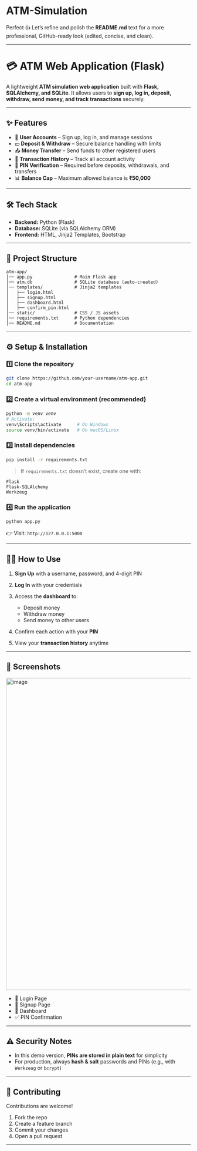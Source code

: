 # ATM-Simulation
Perfect 👍 Let’s refine and polish the **README.md** text for a more professional, GitHub-ready look (edited, concise, and clean).

---

# 💳 ATM Web Application (Flask)

A lightweight **ATM simulation web application** built with **Flask, SQLAlchemy, and SQLite**.
It allows users to **sign up, log in, deposit, withdraw, send money, and track transactions** securely.

---

## ✨ Features

* 🔐 **User Accounts** – Sign up, log in, and manage sessions
* 💵 **Deposit & Withdraw** – Secure balance handling with limits
* 📤 **Money Transfer** – Send funds to other registered users
* 📜 **Transaction History** – Track all account activity
* 🔑 **PIN Verification** – Required before deposits, withdrawals, and transfers
* 📊 **Balance Cap** – Maximum allowed balance is **₹50,000**

---

## 🛠 Tech Stack

* **Backend:** Python (Flask)
* **Database:** SQLite (via SQLAlchemy ORM)
* **Frontend:** HTML, Jinja2 Templates, Bootstrap

---

## 📂 Project Structure

```
atm-app/
│── app.py                # Main Flask app
│── atm.db                # SQLite database (auto-created)
│── templates/            # Jinja2 templates
│   ├── login.html
│   ├── signup.html
│   ├── dashboard.html
│   ├── confirm_pin.html
│── static/               # CSS / JS assets
│── requirements.txt      # Python dependencies
│── README.md             # Documentation
```

---

## ⚙️ Setup & Installation

### 1️⃣ Clone the repository

```bash
git clone https://github.com/your-username/atm-app.git
cd atm-app
```

### 2️⃣ Create a virtual environment (recommended)

```bash
python -m venv venv
# Activate:
venv\Scripts\activate      # On Windows
source venv/bin/activate   # On macOS/Linux
```

### 3️⃣ Install dependencies

```bash
pip install -r requirements.txt
```

> If `requirements.txt` doesn’t exist, create one with:

```
Flask
Flask-SQLAlchemy
Werkzeug
```

### 4️⃣ Run the application

```bash
python app.py
```

👉 Visit: `http://127.0.0.1:5000`

---

## 🧑‍💻 How to Use

1. **Sign Up** with a username, password, and 4-digit PIN
2. **Log In** with your credentials
3. Access the **dashboard** to:

   * Deposit money
   * Withdraw money
   * Send money to other users
4. Confirm each action with your **PIN**
5. View your **transaction history** anytime

---

## 📸 Screenshots

<img width="1766" height="850" alt="image" src="https://github.com/user-attachments/assets/042b693c-d2af-4e79-8165-ed6661e6891b" />

* 🔑 Login Page
* 📝 Signup Page
* 🏦 Dashboard
* ✅ PIN Confirmation

---

## ⚠️ Security Notes

* In this demo version, **PINs are stored in plain text** for simplicity
* For production, always **hash & salt** passwords and PINs (e.g., with `Werkzeug` or `bcrypt`)

---

## 🤝 Contributing

Contributions are welcome!

1. Fork the repo
2. Create a feature branch
3. Commit your changes
4. Open a pull request

---
